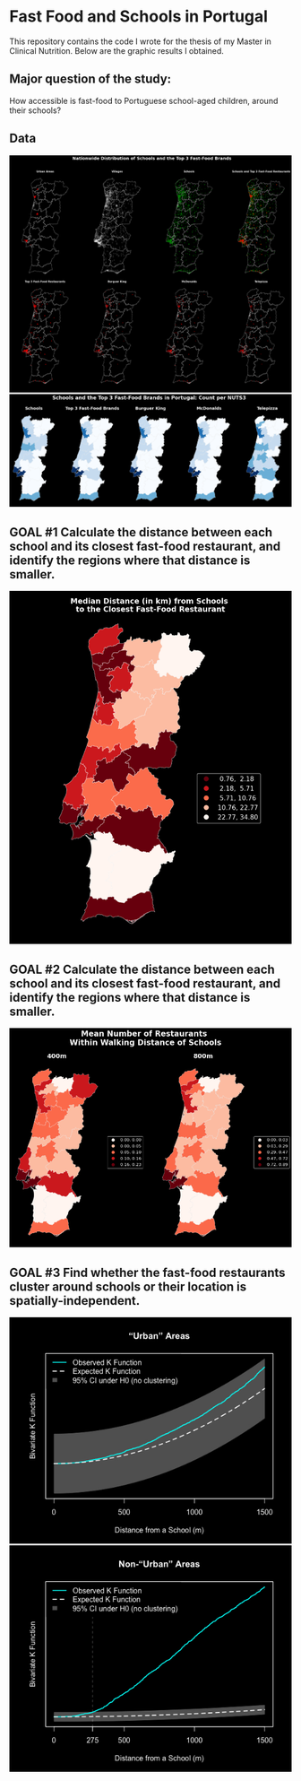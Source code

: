 # Fast Food and Schools in Portugal

This repository contains the code I wrote for the thesis of my Master in Clinical Nutrition.
Below are the graphic results I obtained.

## Major question of the study:
How accessible is fast-food to Portuguese school-aged children, around their schools?

## Data

![1](imgs/1.png)
![2](imgs/2.png)



## GOAL #1 Calculate the distance between each school and its closest fast-food restaurant, and identify the regions where that distance is smaller.

![goal1](imgs/goal1.png)



## GOAL #2 Calculate the distance between each school and its closest fast-food restaurant, and identify the regions where that distance is smaller.

![goal2](imgs/goal2.png)



## GOAL #3 Find whether the fast-food restaurants cluster around schools  or their location is spatially-independent.

![goal3-1](imgs/goal3a.jpg)
![goal3-2](imgs/goal3b.jpg)
